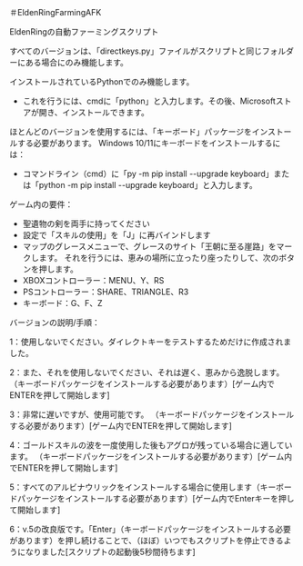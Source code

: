 ＃EldenRingFarmingAFK

EldenRingの自動ファーミングスクリプト

 すべてのバージョンは、「directkeys.py」ファイルがスクリプトと同じフォルダーにある場合にのみ機能します。

 インストールされているPythonでのみ機能します。
 - これを行うには、cmdに「python」と入力します。その後、Microsoftストアが開き、インストールできます。

 ほとんどのバージョンを使用するには、「キーボード」パッケージをインストールする必要があります。  Windows 10/11にキーボードをインストールするには：
 - コマンドライン（cmd）に「py -m pip install --upgrade keyboard」または「python -m pip install --upgrade keyboard」と入力します。

 ゲーム内の要件：
 - 聖遺物の剣を両手に持ってください
 - 設定で「スキルの使用」を「J」に再バインドします
 - マップのグレースメニューで、グレースのサイト「王朝に至る崖路」をマークします。 それを行うには、恵みの場所に立ったり座ったりして、次のボタンを押します。
 - XBOXコントローラー：MENU、Y、RS
 - PSコントローラー：SHARE、TRIANGLE、R3
 - キーボード：G、F、Z

 バージョンの説明/手順：

 1：使用しないでください。ダイレクトキーをテストするためだけに作成されました。

 2：また、それを使用しないでください、それは遅く、恵みから逸脱します。  （キーボードパッケージをインストールする必要があります）[ゲーム内でENTERを押して開始します]

 3：非常に遅いですが、使用可能です。  （キーボードパッケージをインストールする必要があります）[ゲーム内でENTERを押して開始します]

 4：ゴールドスキルの波を一度使用した後もアグロが残っている場合に適しています。  （キーボードパッケージをインストールする必要があります）[ゲーム内でENTERを押して開始します]

 5：すべてのアルビナウリックをインストールする場合に使用します（キーボードパッケージをインストールする必要があります）[ゲーム内でEnterキーを押して開始します]

 6：v.5の改良版です。「Enter」（キーボードパッケージをインストールする必要があります）を押し続けることで、（ほぼ）いつでもスクリプトを停止できるようになりました[スクリプトの起動後5秒間待ちます]
